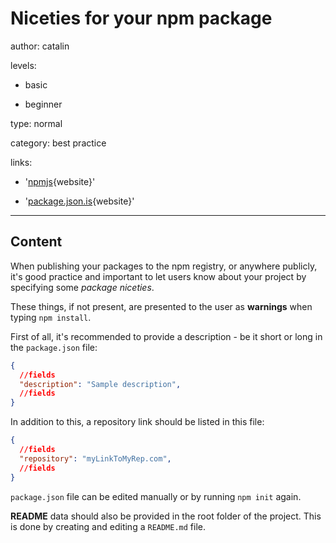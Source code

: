 # Niceties for your npm package
author: catalin

levels:

  - basic

  - beginner

type: normal

category: best practice

links:

  - '[npmjs](https://docs.npmjs.com/files/package.json){website}'

  - '[package.json.is](http://package.json.is/){website}'

---
## Content

When publishing your packages to the npm registry, or anywhere publicly, it's good practice and important to let users know about your project by specifying some *package niceties*.

These things, if not present, are presented to the user as **warnings** when typing `npm install`.

First of all, it's recommended to provide a description - be it short or long in the `package.json` file:
```json
{
  //fields
  "description": "Sample description",
  //fields
}
```
In addition to this, a repository link should be listed in this file:
```json
{
  //fields
  "repository": "myLinkToMyRep.com",
  //fields
}
```

`package.json` file can be edited manually or by running `npm init` again.

**README** data should also be provided in the root folder of the project. This is done by creating and editing a `README.md` file.